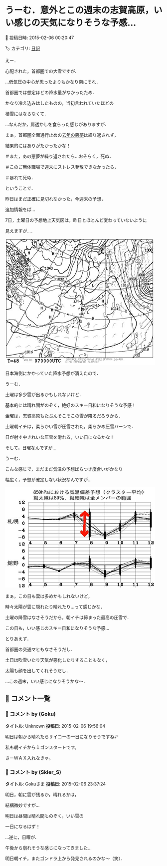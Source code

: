 # うーむ．意外とこの週末の志賀高原，いい感じの天気になりそうな予感…

📅 投稿日時: 2015-02-06 00:20:47

🏷️ カテゴリ: [日記](cc4b5682fb7b8b144980957a978653fb0.md)

えー．


心配された，首都圏での大雪ですが．


…低気圧の中心が思ったよりもかなり南にそれ．


首都圏では想定ほどの降水量がなかったため．


かなり冷え込みはしたものの，当初言われていたほどの


積雪にはならなくて．


…なんだか，肩透かしを食らった感じがありますが．





まぁ，首都圏全面通行止めの[去年の悪夢](e9f83615a49245623d0b12c8ac5ba6af4.md)は繰り返されず，


結果的にはありがたかったかな！


＃また，あの悪夢が繰り返されたら…おそらく，死ぬ．


＃このご無体職場で週末にストレス発散できなかったら，


＃暴れて死ぬ．





ということで．


昨日はまだ正確に見切れなかった，今週末の予想，


追加情報をば…





7日，土曜日の予想地上天気図は，昨日とほとんど変わっていないように


見えますが…．




![f78a685cef2a757c45e851ed3a0e7632.jpg](images/f78a685cef2a757c45e851ed3a0e7632.jpg)




日本海側にかかっていた降水予想が消えたので．





うーむ．


土曜は多少雲が出るかもしれないけど．


基本的には晴れ間がのぞく，絶好のスキー日和になりそうな予感！


金曜は，志賀高原もたぶんそこそこの雪が降るだろうから．


土曜朝イチは，柔らかい雪が圧雪された，柔らかめ圧雪バーンで．


日が射す中きれいな圧雪を滑れる，いい日になるかな！





そして，日曜なんですが…


うーむ．


こんな感じで，まだまだ気温の予想ばらつき度合いがかなり


幅広く，予想が確定しない状況なんですが…




![0e090200b099d6f00a2da2c641b720bf.jpg](images/0e090200b099d6f00a2da2c641b720bf.jpg)







まぁ，この日も雲は多めかもしれないけど，


時々太陽が雲に隠れたり晴れたり…って感じかな．


土曜の降雪はなさそうだから，朝イチは締まった最高の圧雪で．


この日も，いい感じのスキー日和になりそうな予感…





とりあえず．


首都圏の交通マヒもなさそうだし．


土日は吹雪いたり天気が悪化したりすることもなく，


太陽も顔を出してくれそうだし．





…この週末，いい感じになりそうかな～．

## 💬 コメント一覧

### 💬 コメント by (Goku)
**タイトル**: Unknown
**投稿日**: 2015-02-06 19:56:04

明日は朝から晴れたらサイコーの一日になりそうですね♪



私も朝イチから１ゴンスタートです。



さーＷＡＸ入れなきゃ。

### 💬 コメント by (Skier_S)
**タイトル**: Gokuさま
**投稿日**: 2015-02-06 23:37:24

明日，朝に雲が残るか，晴れるかは，

結構微妙ですが…

明日は昼間は晴れ間ものぞく，いい雪の

一日になるはず！



…逆に，日曜が．

午後から崩れそうな感じになってきました…

明日朝イチ，またゴンドラ上から発見されるのかな～（笑）．


